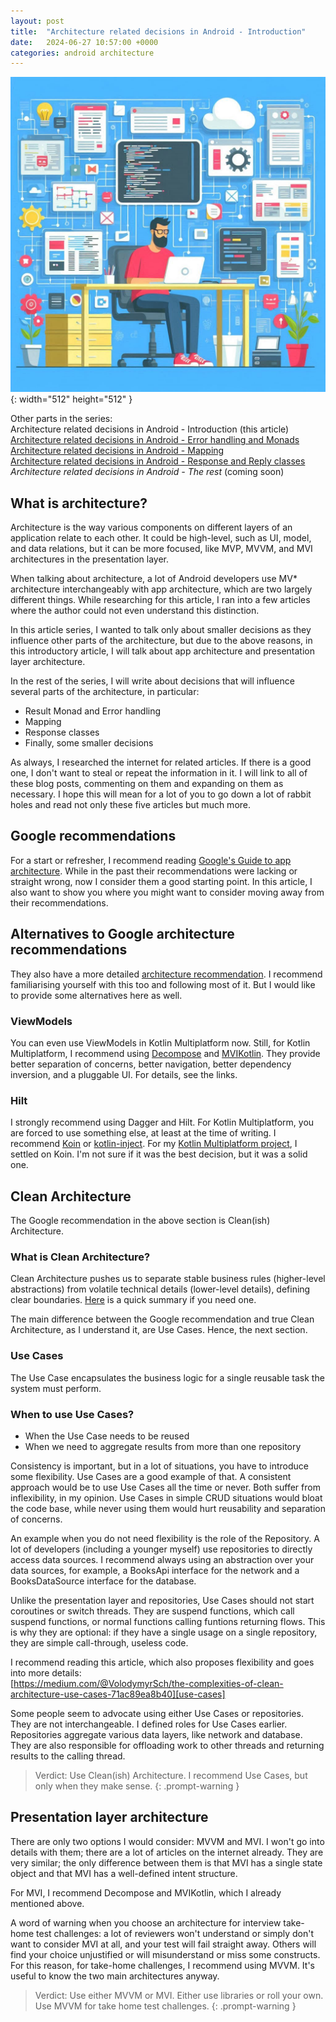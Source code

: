 ```yaml
---
layout: post
title:  "Architecture related decisions in Android - Introduction"
date:   2024-06-27 10:57:00 +0000
categories: android architecture
---
```


![starting-image](/assets/img/posts/20240627_architecture.jpg){: width="512" height="512" }

Other parts in the series:<br>
Architecture related decisions in Android - Introduction (this article)<br>
[Architecture related decisions in Android - Error handling and Monads]<br>
[Architecture related decisions in Android - Mapping]<br>
[Architecture related decisions in Android - Response and Reply classes]<br>
*Architecture related decisions in Android - The rest* (coming soon)

## What is architecture?

Architecture is the way various components on different layers of an application relate to each other. It could be high-level, such as UI, model, and data relations, but it can be more focused, like MVP, MVVM, and MVI architectures in the presentation layer.

When talking about architecture, a lot of Android developers use MV* architecture interchangeably with app architecture, which are two largely different things. While researching for this article, I ran into a few articles where the author could not even understand this distinction.

In this article series, I wanted to talk only about smaller decisions as they influence other parts of the architecture, but due to the above reasons, in this introductory article, I will talk about app architecture and presentation layer architecture.

In the rest of the series, I will write about decisions that will influence several parts of the architecture, in particular:
* Result Monad and Error handling
* Mapping
* Response classes
* Finally, some smaller decisions

As always, I researched the internet for related articles. If there is a good one, I don't want to steal or repeat the information in it. I will link to all of these blog posts, commenting on them and expanding on them as necessary. I hope this will mean for a lot of you to go down a lot of rabbit holes and read not only these five articles but much more.

## Google recommendations

For a start or refresher, I recommend reading [Google's Guide to app architecture][architecture-guide]. While in the past their recommendations were lacking or straight wrong, now I consider them a good starting point.
In this article, I also want to show you where you might want to consider moving away from their recommendations.

## Alternatives to Google architecture recommendations

They also have a more detailed [architecture recommendation][architecture-recommendations]. I recommend familiarising yourself with this too and following most of it. But I would like to provide some alternatives here as well.

### ViewModels

You can even use ViewModels in Kotlin Multiplatform now. Still, for Kotlin Multiplatform, I recommend using [Decompose][decompose] and [MVIKotlin][mvikotlin]. They provide better separation of concerns, better navigation, better dependency inversion, and a pluggable UI. For details, see the links.

### Hilt

I strongly recommend using Dagger and Hilt. For Kotlin Multiplatform, you are forced to use something else, at least at the time of writing. I recommend [Koin][koin] or [kotlin-inject][kotlin-inject]. For my [Kotlin Multiplatform project][companies-house], I settled on Koin. I'm not sure if it was the best decision, but it was a solid one.

## Clean Architecture

The Google recommendation in the above section is Clean(ish) Architecture.

### What is Clean Architecture?

Clean Architecture pushes us to separate stable business rules (higher-level abstractions) from volatile technical details (lower-level details), defining clear boundaries.
[Here][clean-architecture-gist] is a quick summary if you need one.

The main difference between the Google recommendation and true Clean Architecture, as I understand it, are Use Cases. Hence, the next section.

### Use Cases

The Use Case encapsulates the business logic for a single reusable task the system must perform.

### When to use Use Cases?

* When the Use Case needs to be reused
* When we need to aggregate results from more than one repository

Consistency is important, but in a lot of situations, you have to introduce some flexibility. Use Cases are a good example of that. A consistent approach would be to use Use Cases all the time or never. Both suffer from inflexibility, in my opinion. Use Cases in simple CRUD situations would bloat the code base, while never using them would hurt reusability and separation of concerns.

An example when you do not need flexibility is the role of the Repository. A lot of developers (including a younger myself) use repositories to directly access data sources. I recommend always using an abstraction over your data sources, for example, a BooksApi interface for the network and a BooksDataSource interface for the database.

Unlike the presentation layer and repositories, Use Cases should not start coroutines or switch threads. They are suspend functions, which call suspend functions, or normal functions calling funtions returning flows. This is why they are optional: if they have a single usage on a single repository, they are simple call-through, useless code.

I recommend reading this article, which also proposes flexibility and goes into more details:<br>
[https://medium.com/@VolodymyrSch/the-complexities-of-clean-architecture-use-cases-71ac89ea8b40][use-cases]

Some people seem to advocate using either Use Cases or repositories. They are not interchangeable. I defined roles for Use Cases earlier. Repositories aggregate various data layers, like network and database. They are also responsible for offloading work to other threads and returning results to the calling thread.

> Verdict: Use Clean(ish) Architecture. I recommend Use Cases, but only when they make sense.
{: .prompt-warning }

## Presentation layer architecture

There are only two options I would consider: MVVM and MVI. I won't go into details with them; there are a lot of articles on the internet already. They are very similar; the only difference between them is that MVI has a single state object and that MVI has a well-defined intent structure.

For MVI, I recommend Decompose and MVIKotlin, which I already mentioned above.

A word of warning when you choose an architecture for interview take-home test challenges: a lot of reviewers won't understand or simply don't want to consider MVI at all, and your test will fail straight away. Others will find your choice unjustified or will misunderstand or miss some constructs. For this reason, for take-home challenges, I recommend using MVVM. It's useful to know the two main architectures anyway.

> Verdict: Use either MVVM or MVI. Either use libraries or roll your own. Use MVVM for take home test challenges.
{: .prompt-warning }

[architecture-guide]: https://developer.android.com/topic/architecture
[architecture-recommendations]: https://developer.android.com/topic/architecture/recommendations
[decompose]: https://arkivanov.github.io/Decompose/
[mvikotlin]: https://arkivanov.github.io/MVIKotlin/
[koin]: https://insert-koin.io/
[kotlin-inject]: https://github.com/evant/kotlin-inject
[companies-house]: https://bitbucket.org/babestudios/companies-house
[clean-architecture-gist]: https://gist.github.com/ygrenzinger/14812a56b9221c9feca0b3621518635b
[use-cases]: https://medium.com/@VolodymyrSch/the-complexities-of-clean-architecture-use-cases-71ac89ea8b40
[Architecture related decisions in Android - Error handling and Monads]: https://herrbert74.github.io/posts/architecture-related-decisions-error-handling-and-monads/
[Architecture related decisions in Android - Mapping]: https://herrbert74.github.io/posts/architecture-related-decisions-mapping/
[Architecture related decisions in Android - Response and Reply classes]: https://herrbert74.github.io/posts/architecture-related-decisions-response-classes/
[Architecture related decisions in Android - The rest]: http://localhost:4000/posts/architecture-related-decisions-rest/